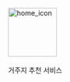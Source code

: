 <img src="https://github.com/user-attachments/assets/f521acdb-4507-4aee-8abd-ac88f80318bb" alt="home_icon" width="100" height="100">&nbsp;<p width="100" heigth="100">거주지 추천 서비스</p>
